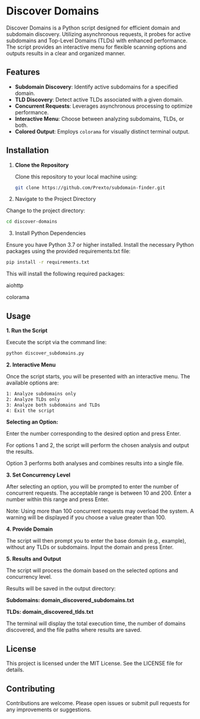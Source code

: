 # Discover Domains

Discover Domains is a Python script designed for efficient domain and subdomain discovery. Utilizing asynchronous requests, it probes for active subdomains and Top-Level Domains (TLDs) with enhanced performance. The script provides an interactive menu for flexible scanning options and outputs results in a clear and organized manner.

## Features

- **Subdomain Discovery**: Identify active subdomains for a specified domain.
- **TLD Discovery**: Detect active TLDs associated with a given domain.
- **Concurrent Requests**: Leverages asynchronous processing to optimize performance.
- **Interactive Menu**: Choose between analyzing subdomains, TLDs, or both.
- **Colored Output**: Employs `colorama` for visually distinct terminal output.

## Installation

1. **Clone the Repository**

   Clone this repository to your local machine using:

   ```bash
   git clone https://github.com/Prexto/subdomain-finder.git
   ```

2. Navigate to the Project Directory

Change to the project directory:
```bash
cd discover-domains
```

3. Install Python Dependencies

Ensure you have Python 3.7 or higher installed. Install the necessary Python packages using the provided requirements.txt file:

```bash
pip install -r requirements.txt
```

This will install the following required packages:

aiohttp

colorama

## Usage

**1. Run the Script**

Execute the script via the command line:
```bash
python discover_subdomains.py
```

**2. Interactive Menu**

Once the script starts, you will be presented with an interactive menu. The available options are:

```bash
1: Analyze subdomains only
2: Analyze TLDs only
3: Analyze both subdomains and TLDs
4: Exit the script
```

**Selecting an Option:**

Enter the number corresponding to the desired option and press Enter.

For options 1 and 2, the script will perform the chosen analysis and output the results.

Option 3 performs both analyses and combines results into a single file.

**3. Set Concurrency Level**

After selecting an option, you will be prompted to enter the number of concurrent requests. The acceptable range is between 10 and 200. Enter a number within this range and press Enter.

Note: Using more than 100 concurrent requests may overload the system. A warning will be displayed if you choose a value greater than 100.

**4. Provide Domain**

The script will then prompt you to enter the base domain (e.g., example), without any TLDs or subdomains. Input the domain and press Enter.

**5. Results and Output**

The script will process the domain based on the selected options and concurrency level.

Results will be saved in the output directory:

**Subdomains: domain_discovered_subdomains.txt**

**TLDs: domain_discovered_tlds.txt**

The terminal will display the total execution time, the number of domains discovered, and the file paths where results are saved.

## License
This project is licensed under the MIT License. See the LICENSE file for details.

## Contributing
Contributions are welcome. Please open issues or submit pull requests for any improvements or suggestions.